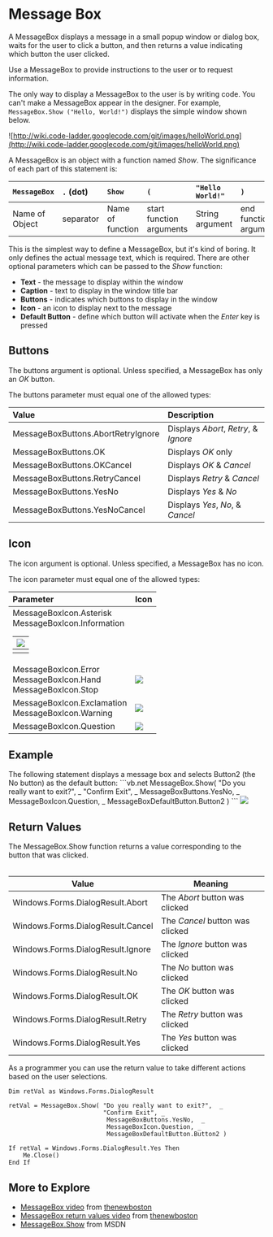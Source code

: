 # Message Box #

A MessageBox displays a message in a small popup window or dialog box,
waits for the user to click a button, and then
returns a value indicating which button the user clicked.

Use a MessageBox to provide instructions to the user or to request information.

The only way to display a MessageBox to the user is by writing code.
You can't make a MessageBox appear in the designer.
For example, `MessageBox.Show ("Hello, World!")` displays the simple window shown below.

![http://wiki.code-ladder.googlecode.com/git/images/helloWorld.png](http://wiki.code-ladder.googlecode.com/git/images/helloWorld.png)

A MessageBox is an object with a function named _Show_.
The significance of each part of this statement is:

| `MessageBox` | `.` (dot) | `Show` | `(` | `"Hello World!"` | `)` |
|:-------------|:----------|:-------|:----|:-----------------|:----|
| Name of Object | separator | Name of function | start function arguments | String argument | end function arguments |

This is the simplest way to define a MessageBox, but it's kind of boring.
It only defines the actual message text, which is required.
There are other optional parameters which can be passed to the _Show_ function:
  * **Text** - the message to display within the window
  * **Caption** - text to display in the window title bar
  * **Buttons** - indicates which buttons to display in the window
  * **Icon** - an icon to display next to the message
  * **Default Button** - define which button will activate when the _Enter_ key is pressed

## Buttons ##
The buttons argument is optional.
Unless specified, a MessageBox has only an _OK_ button.

The buttons parameter must equal one of the allowed types:

| **Value**                               | **Description** |
|:----------------------------------------|:----------------|
| MessageBoxButtons.AbortRetryIgnore    | Displays _Abort_, _Retry_, & _Ignore_   |
| MessageBoxButtons.OK                  | Displays _OK_ only   |
| MessageBoxButtons.OKCancel            | Displays _OK_ & _Cancel_   |
| MessageBoxButtons.RetryCancel         | Displays _Retry_ & _Cancel_   |
| MessageBoxButtons.YesNo               | Displays _Yes_ & _No_ |
| MessageBoxButtons.YesNoCancel         | Displays _Yes_, _No_, & _Cancel_ |


## Icon ##
The icon argument is optional.
Unless specified, a MessageBox has no icon.

The icon parameter must equal one of the allowed types:

| **Parameter**                            | **Icon** |
|:-----------------------------------------|:---------|
| MessageBoxIcon.Asterisk  <br> MessageBoxIcon.Information            <table><thead><th> <img src='http://wiki.code-ladder.googlecode.com/git/images/iconInfo.png' /> </th></thead><tbody>
<tr><td> MessageBoxIcon.Error  <br> MessageBoxIcon.Hand <br> MessageBoxIcon.Stop            </td><td> <img src='http://wiki.code-ladder.googlecode.com/git/images/iconError.png' /> </td></tr>
<tr><td> MessageBoxIcon.Exclamation  <br> MessageBoxIcon.Warning            </td><td> <img src='http://wiki.code-ladder.googlecode.com/git/images/iconWarn.png' /> </td></tr>
<tr><td> MessageBoxIcon.Question           </td><td> <img src='http://wiki.code-ladder.googlecode.com/git/images/iconQuestion.png' /> </td></tr></tbody></table>

<h2>Example</h2>
The following statement displays a message box and selects Button2 (the No button) as the default button:
```vb.net
MessageBox.Show( "Do you really want to exit?",  _
                 "Confirm Exit", _
                  MessageBoxButtons.YesNo,  _
                  MessageBoxIcon.Question, _
                  MessageBoxDefaultButton.Button2 )
```

<img src='http://wiki.code-ladder.googlecode.com/git/images/exitBox.png' />


<h2>Return Values</h2>

The MessageBox.Show function returns a value corresponding to the button that was clicked.<br>
<br>
<table><thead><th> <b>Value</b>                               </th><th> <b>Meaning</b> </th></thead><tbody>
<tr><td> Windows.Forms.DialogResult.Abort      </td><td> The <i>Abort</i> button was clicked </td></tr>
<tr><td> Windows.Forms.DialogResult.Cancel     </td><td> The <i>Cancel</i> button was clicked </td></tr>
<tr><td> Windows.Forms.DialogResult.Ignore     </td><td> The <i>Ignore</i> button was clicked </td></tr>
<tr><td> Windows.Forms.DialogResult.No         </td><td> The <i>No</i> button was clicked </td></tr>
<tr><td> Windows.Forms.DialogResult.OK         </td><td> The <i>OK</i> button was clicked </td></tr>
<tr><td> Windows.Forms.DialogResult.Retry      </td><td> The <i>Retry</i> button was clicked </td></tr>
<tr><td> Windows.Forms.DialogResult.Yes        </td><td> The <i>Yes</i> button was clicked </td></tr></tbody></table>

As a programmer you can use the return value to take different actions based on the user selections.
```vb.net
Dim retVal as Windows.Forms.DialogResult

retVal = MessageBox.Show( "Do you really want to exit?",  _
                          "Confirm Exit", _
                           MessageBoxButtons.YesNo,  _
                           MessageBoxIcon.Question, _
                           MessageBoxDefaultButton.Button2 )

If retVal = Windows.Forms.DialogResult.Yes Then
    Me.Close()
End If
```



<h2>More to Explore</h2>
<ul><li><a href='https://www.youtube.com/watch?v=Kcrt7cofpWY'>MessageBox video</a> from <a href='https://www.thenewboston.com/videos.php'>thenewboston</a>
</li><li><a href='https://www.youtube.com/watch?v=K37JMVKaVUw'>MessageBox return values video</a> from <a href='https://www.thenewboston.com/videos.php'>thenewboston</a>
</li><li><a href='https://msdn.microsoft.com/en-us/library/ctd56yay(v=vs.110).aspx'>MessageBox.Show</a> from MSDN
